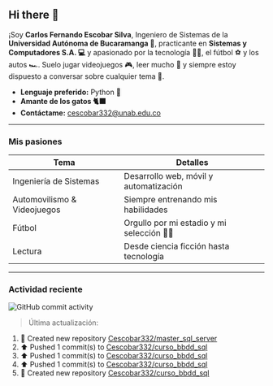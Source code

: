 ## Hi there  👋

¡Soy **Carlos Fernando Escobar Silva**, Ingeniero de Sistemas de la **Universidad Autónoma de Bucaramanga 📝**, practicante en **Sistemas y Computadores S.A. 💻** y apasionado por la tecnología 🧑‍💻, el fútbol ⚽ y los autos 🏎️. Suelo jugar videojuegos 🎮, leer mucho 📖 y siempre estoy dispuesto a conversar sobre cualquier tema 💬.

-  **Lenguaje preferido:** Python 🐍
-  **Amante de los gatos 🐈‍⬛** 
-  **Contáctame:** [cescobar332@unab.edu.co](mailto:cescobar332@unab.edu.co)

---

###  Mis pasiones

| Tema | Detalles |
|------|----------|
|  Ingeniería de Sistemas | Desarrollo web, móvil y automatización |
|  Automovilismo & Videojuegos | Siempre entrenando mis habilidades |
|  Fútbol | Orgullo por mi estadio y mi selección 💛💚|
|  Lectura | Desde ciencia ficción hasta tecnología |

---

###  Actividad reciente
![GitHub commit activity](https://img.shields.io/github/commit-activity/t/Cescobar332/Cescobar332)

> Última actualización: <!--RECENT_ACTIVITY:last_update-->

<!--RECENT_ACTIVITY:start-->
1. 📔 Created new repository [Cescobar332/master_sql_server](https://github.com/Cescobar332/master_sql_server)<br>
2. ⬆️ Pushed 1 commit(s) to [Cescobar332/curso_bbdd_sql](https://github.com/Cescobar332/curso_bbdd_sql)<br>
3. ⬆️ Pushed 1 commit(s) to [Cescobar332/curso_bbdd_sql](https://github.com/Cescobar332/curso_bbdd_sql)<br>
4. ⬆️ Pushed 1 commit(s) to [Cescobar332/curso_bbdd_sql](https://github.com/Cescobar332/curso_bbdd_sql)<br>
5. 📔 Created new repository [Cescobar332/curso_bbdd_sql](https://github.com/Cescobar332/curso_bbdd_sql)<br>
<!--RECENT_ACTIVITY:end-->
